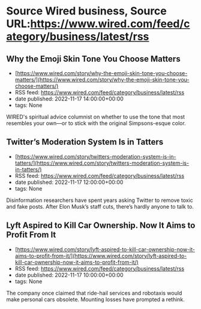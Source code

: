 # Source Wired business, Source URL:https://www.wired.com/feed/category/business/latest/rss

## Why the Emoji Skin Tone You Choose Matters
 - [https://www.wired.com/story/why-the-emoji-skin-tone-you-choose-matters/](https://www.wired.com/story/why-the-emoji-skin-tone-you-choose-matters/)
 - RSS feed: https://www.wired.com/feed/category/business/latest/rss
 - date published: 2022-11-17 14:00:00+00:00
 - tags: None

WIRED's spiritual advice columnist on whether to use the tone that most resembles your own—or to stick with the original Simpsons-esque color.

## Twitter’s Moderation System Is in Tatters
 - [https://www.wired.com/story/twitters-moderation-system-is-in-tatters/](https://www.wired.com/story/twitters-moderation-system-is-in-tatters/)
 - RSS feed: https://www.wired.com/feed/category/business/latest/rss
 - date published: 2022-11-17 12:00:00+00:00
 - tags: None

Disinformation researchers have spent years asking Twitter to remove toxic and fake posts. After Elon Musk’s staff cuts, there’s hardly anyone to talk to.

## Lyft Aspired to Kill Car Ownership. Now It Aims to Profit From It
 - [https://www.wired.com/story/lyft-aspired-to-kill-car-ownership-now-it-aims-to-profit-from-it/](https://www.wired.com/story/lyft-aspired-to-kill-car-ownership-now-it-aims-to-profit-from-it/)
 - RSS feed: https://www.wired.com/feed/category/business/latest/rss
 - date published: 2022-11-17 10:00:00+00:00
 - tags: None

The company once claimed that ride-hail services and robotaxis would make personal cars obsolete. Mounting losses have prompted a rethink.

